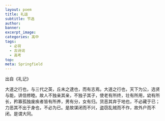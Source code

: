 ```yaml
---
layout: poem
title: 礼运
subtitle: 节选
author: 
banner: 
excerpt_image: 
categories: 高中
tags:
  - 必背
  - 古诗词
  - 高考
top: 
meta: Springfield
---
```


出自《礼记》

大道之行也，与三代之英，丘未之逮也，而有志焉。大道之行也，天下为公，选贤与能，讲信修睦。故人不独亲其亲，不独子其子，使老有所终，壮有所用，幼有所长，矜寡孤独废疾者皆有所养，男有分，女有归。货恶其弃于地也，不必藏于已；力恶其不出于身也，不必为已。是故谋闭而不兴，盗窃乱贼而不作，故外户而不闭。是谓大同。